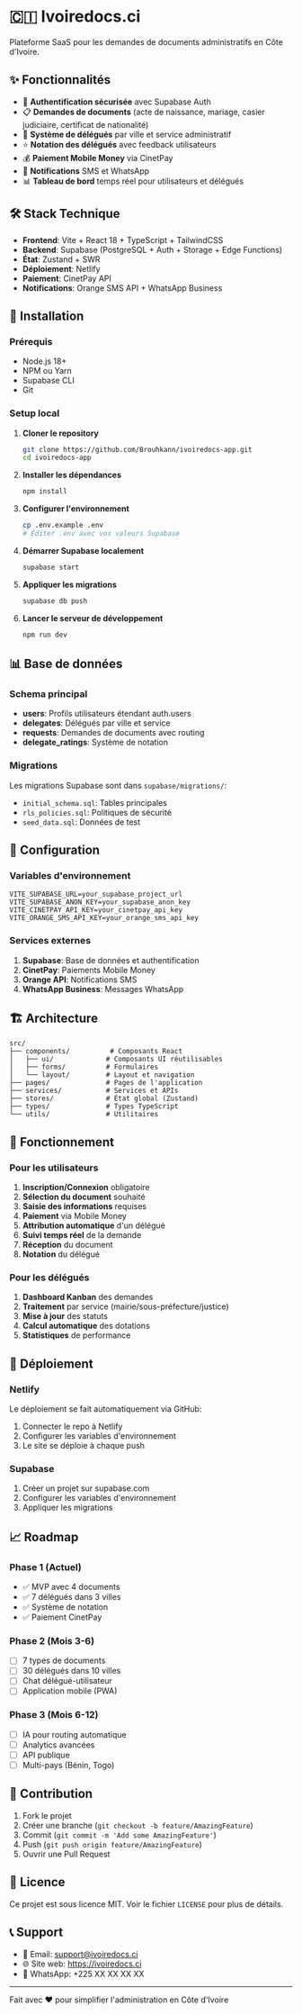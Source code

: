 # 🇨🇮 Ivoiredocs.ci

Plateforme SaaS pour les demandes de documents administratifs en Côte d'Ivoire.

## ✨ Fonctionnalités

- 🔐 **Authentification sécurisée** avec Supabase Auth
- 📋 **Demandes de documents** (acte de naissance, mariage, casier judiciaire, certificat de nationalité)
- 👥 **Système de délégués** par ville et service administratif
- ⭐ **Notation des délégués** avec feedback utilisateurs
- 💰 **Paiement Mobile Money** via CinetPay
- 📱 **Notifications** SMS et WhatsApp
- 📊 **Tableau de bord** temps réel pour utilisateurs et délégués

## 🛠️ Stack Technique

- **Frontend**: Vite + React 18 + TypeScript + TailwindCSS
- **Backend**: Supabase (PostgreSQL + Auth + Storage + Edge Functions)
- **État**: Zustand + SWR
- **Déploiement**: Netlify
- **Paiement**: CinetPay API
- **Notifications**: Orange SMS API + WhatsApp Business

## 🚀 Installation

### Prérequis

- Node.js 18+
- NPM ou Yarn
- Supabase CLI
- Git

### Setup local

1. **Cloner le repository**
   ```bash
   git clone https://github.com/Brouhkann/ivoiredocs-app.git
   cd ivoiredocs-app
   ```

2. **Installer les dépendances**
   ```bash
   npm install
   ```

3. **Configurer l'environnement**
   ```bash
   cp .env.example .env
   # Éditer .env avec vos valeurs Supabase
   ```

4. **Démarrer Supabase localement**
   ```bash
   supabase start
   ```

5. **Appliquer les migrations**
   ```bash
   supabase db push
   ```

6. **Lancer le serveur de développement**
   ```bash
   npm run dev
   ```

## 📊 Base de données

### Schema principal

- **users**: Profils utilisateurs étendant auth.users
- **delegates**: Délégués par ville et service
- **requests**: Demandes de documents avec routing
- **delegate_ratings**: Système de notation

### Migrations

Les migrations Supabase sont dans `supabase/migrations/`:
- `initial_schema.sql`: Tables principales
- `rls_policies.sql`: Politiques de sécurité
- `seed_data.sql`: Données de test

## 🔧 Configuration

### Variables d'environnement

```env
VITE_SUPABASE_URL=your_supabase_project_url
VITE_SUPABASE_ANON_KEY=your_supabase_anon_key
VITE_CINETPAY_API_KEY=your_cinetpay_api_key
VITE_ORANGE_SMS_API_KEY=your_orange_sms_api_key
```

### Services externes

1. **Supabase**: Base de données et authentification
2. **CinetPay**: Paiements Mobile Money
3. **Orange API**: Notifications SMS
4. **WhatsApp Business**: Messages WhatsApp

## 🏗️ Architecture

```
src/
├── components/          # Composants React
│   ├── ui/             # Composants UI réutilisables
│   ├── forms/          # Formulaires
│   └── layout/         # Layout et navigation
├── pages/              # Pages de l'application
├── services/           # Services et APIs
├── stores/             # État global (Zustand)
├── types/              # Types TypeScript
└── utils/              # Utilitaires
```

## 📱 Fonctionnement

### Pour les utilisateurs

1. **Inscription/Connexion** obligatoire
2. **Sélection du document** souhaité
3. **Saisie des informations** requises
4. **Paiement** via Mobile Money
5. **Attribution automatique** d'un délégué
6. **Suivi temps réel** de la demande
7. **Réception** du document
8. **Notation** du délégué

### Pour les délégués

1. **Dashboard Kanban** des demandes
2. **Traitement** par service (mairie/sous-préfecture/justice)
3. **Mise à jour** des statuts
4. **Calcul automatique** des dotations
5. **Statistiques** de performance

## 🚀 Déploiement

### Netlify

Le déploiement se fait automatiquement via GitHub:
1. Connecter le repo à Netlify
2. Configurer les variables d'environnement
3. Le site se déploie à chaque push

### Supabase

1. Créer un projet sur supabase.com
2. Configurer les variables d'environnement
3. Appliquer les migrations

## 📈 Roadmap

### Phase 1 (Actuel)
- ✅ MVP avec 4 documents
- ✅ 7 délégués dans 3 villes
- ✅ Système de notation
- ✅ Paiement CinetPay

### Phase 2 (Mois 3-6)
- [ ] 7 types de documents
- [ ] 30 délégués dans 10 villes
- [ ] Chat délégué-utilisateur
- [ ] Application mobile (PWA)

### Phase 3 (Mois 6-12)
- [ ] IA pour routing automatique
- [ ] Analytics avancées
- [ ] API publique
- [ ] Multi-pays (Bénin, Togo)

## 🤝 Contribution

1. Fork le projet
2. Créer une branche (`git checkout -b feature/AmazingFeature`)
3. Commit (`git commit -m 'Add some AmazingFeature'`)
4. Push (`git push origin feature/AmazingFeature`)
5. Ouvrir une Pull Request

## 📄 Licence

Ce projet est sous licence MIT. Voir le fichier `LICENSE` pour plus de détails.

## 📞 Support

- 📧 Email: support@ivoiredocs.ci
- 🌐 Site web: https://ivoiredocs.ci
- 📱 WhatsApp: +225 XX XX XX XX

---

Fait avec ❤️ pour simplifier l'administration en Côte d'Ivoire
